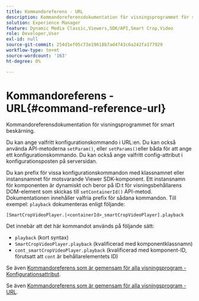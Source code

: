 ```yaml
---
title: Kommandoreferens - URL
description: Kommandoreferensdokumentation för visningsprogrammet för smart beskärning.
solution: Experience Manager
feature: Dynamic Media Classic,Viewers,SDK/API,Smart Crop,Video
role: Developer,User
exl-id: null
source-git-commit: 254d1ef05c73e19618b7ad4743c6a242fa177929
workflow-type: tm+mt
source-wordcount: '163'
ht-degree: 0%

---
```


# Kommandoreferens - URL{#command-reference-url}

Kommandoreferensdokumentation för visningsprogrammet för smart beskärning.

Du kan ange valfritt konfigurationskommando i URL:en. Du kan också använda API-metoderna `setParam()`, eller `setParams()`eller båda för att ange ett konfigurationskommando. Du kan också ange valfritt config-attribut i konfigurationsposten på serversidan.

Du kan prefix för vissa konfigurationskommandon med klassnamnet eller instansnamnet för motsvarande Viewer SDK-komponent. Ett instansnamn för komponenten är dynamiskt och beror på ID:t för visningsbehållarens DOM-element som skickas till `setContainerId()` API-metod. Dokumentationen innehåller valfria prefix för sådana kommandon. Till exempel: `playback` dokumenteras enligt följande:

```
[SmartCropVideoPlayer.|<containerId>_smartCropVideoPlayer].playback
```

Det innebär att det här kommandot används på följande sätt:

* `playback` (kort syntax)
* `SmartCropVideoPlayer.playback` (kvalificerad med komponentklassnamn)
* `cont_smartCropVideoPlayer.playback` (kvalificerad med komponent-ID, förutsatt att `cont` är behållarelementets ID)

Se även [Kommandoreferens som är gemensam för alla visningsprogram - Konfigurationsattribut](../../../r-html5-viewer-20-cmdref-configattrib/r-html5-viewer-20-cmdref-configattrib.md#concept-850e0f2c49b949deb7cfbfd330d329bd).

Se även [Kommandoreferens som är gemensam för alla visningsprogram - URL](../../../c-html5-viewer-20-cmdref-url/c-html5-viewer-20-cmdref-url.md#concept-9b337f349b7b406b8c33c7ee96b3e226).
